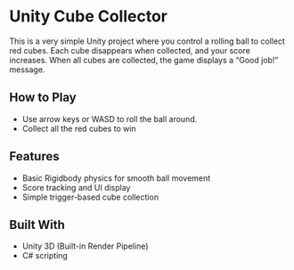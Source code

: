 # Unity Cube Collector

This is a very simple Unity project where you control a rolling ball to collect red cubes.
Each cube disappears when collected, and your score increases. When all cubes are collected, the game displays a “Good job!” message.

## How to Play

- Use arrow keys or WASD to roll the ball around.
- Collect all the red cubes to win

## Features

- Basic Rigidbody physics for smooth ball movement
- Score tracking and UI display
- Simple trigger-based cube collection

## Built With

- Unity 3D (Built-in Render Pipeline)
- C# scripting

